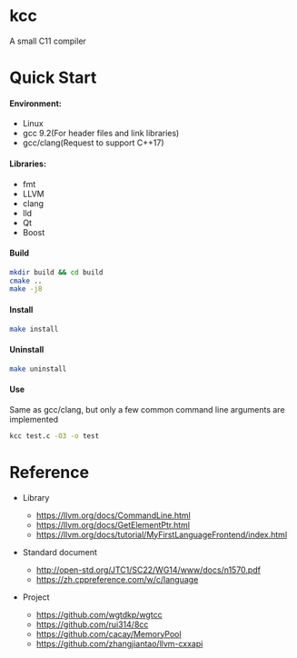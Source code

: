 # kcc

A small C11 compiler

# Quick Start

#### Environment:

* Linux
* gcc 9.2(For header files and link libraries)
* gcc/clang(Request to support C++17)

#### Libraries:

* fmt
* LLVM
* clang
* lld
* Qt
* Boost

#### Build

```bash
mkdir build && cd build
cmake ..
make -j8
```

#### Install

```bash
make install
```

#### Uninstall

```bash
make uninstall
```

#### Use

Same as gcc/clang, but only a few common command line arguments are implemented

```bash
kcc test.c -O3 -o test
```

# Reference
* Library
  * https://llvm.org/docs/CommandLine.html
  * https://llvm.org/docs/GetElementPtr.html
  * https://llvm.org/docs/tutorial/MyFirstLanguageFrontend/index.html

* Standard document
  * http://open-std.org/JTC1/SC22/WG14/www/docs/n1570.pdf 
  * https://zh.cppreference.com/w/c/language

* Project
  * https://github.com/wgtdkp/wgtcc
  * https://github.com/rui314/8cc
  * https://github.com/cacay/MemoryPool
  * https://github.com/zhangjiantao/llvm-cxxapi
